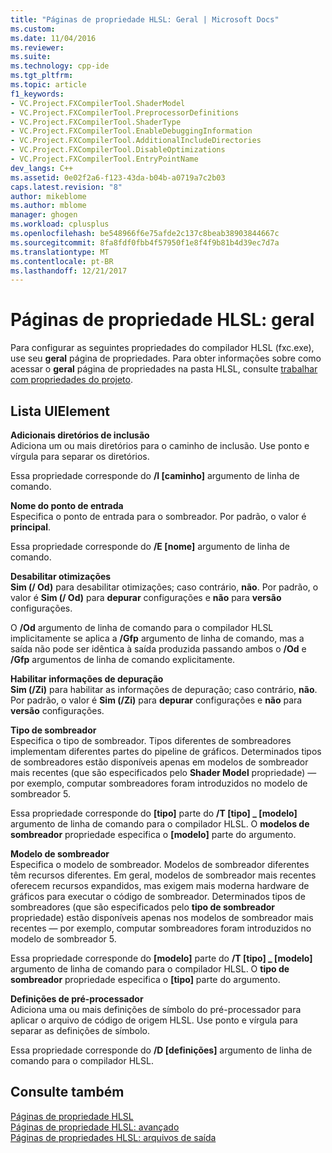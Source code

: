 ```yaml
---
title: "Páginas de propriedade HLSL: Geral | Microsoft Docs"
ms.custom: 
ms.date: 11/04/2016
ms.reviewer: 
ms.suite: 
ms.technology: cpp-ide
ms.tgt_pltfrm: 
ms.topic: article
f1_keywords:
- VC.Project.FXCompilerTool.ShaderModel
- VC.Project.FXCompilerTool.PreprocessorDefinitions
- VC.Project.FXCompilerTool.ShaderType
- VC.Project.FXCompilerTool.EnableDebuggingInformation
- VC.Project.FXCompilerTool.AdditionalIncludeDirectories
- VC.Project.FXCompilerTool.DisableOptimizations
- VC.Project.FXCompilerTool.EntryPointName
dev_langs: C++
ms.assetid: 0e02f2a6-f123-43da-b04b-a0719a7c2b03
caps.latest.revision: "8"
author: mikeblome
ms.author: mblome
manager: ghogen
ms.workload: cplusplus
ms.openlocfilehash: be548966f6e75afde2c137c8beab38903844667c
ms.sourcegitcommit: 8fa8fdf0fbb4f57950f1e8f4f9b81b4d39ec7d7a
ms.translationtype: MT
ms.contentlocale: pt-BR
ms.lasthandoff: 12/21/2017
---
```

# <a name="hlsl-property-pages-general"></a>Páginas de propriedade HLSL: geral
Para configurar as seguintes propriedades do compilador HLSL (fxc.exe), use seu **geral** página de propriedades. Para obter informações sobre como acessar o **geral** página de propriedades na pasta HLSL, consulte [trabalhar com propriedades do projeto](../ide/working-with-project-properties.md).  
  
## <a name="uielement-list"></a>Lista UIElement  
 **Adicionais diretórios de inclusão**  
 Adiciona um ou mais diretórios para o caminho de inclusão. Use ponto e vírgula para separar os diretórios.  
  
 Essa propriedade corresponde do **/I [caminho]** argumento de linha de comando.  
  
 **Nome do ponto de entrada**  
 Especifica o ponto de entrada para o sombreador. Por padrão, o valor é **principal**.  
  
 Essa propriedade corresponde do **/E [nome]** argumento de linha de comando.  
  
 **Desabilitar otimizações**  
 **Sim (/ Od)** para desabilitar otimizações; caso contrário, **não**. Por padrão, o valor é **Sim (/ Od)** para **depurar** configurações e **não** para **versão** configurações.  
  
 O **/Od** argumento de linha de comando para o compilador HLSL implicitamente se aplica a **/Gfp** argumento de linha de comando, mas a saída não pode ser idêntica à saída produzida passando ambos o **/Od**  e **/Gfp** argumentos de linha de comando explicitamente.  
  
 **Habilitar informações de depuração**  
 **Sim (/Zi)** para habilitar as informações de depuração; caso contrário, **não**. Por padrão, o valor é **Sim (/Zi)** para **depurar** configurações e **não** para **versão** configurações.  
  
 **Tipo de sombreador**  
 Especifica o tipo de sombreador. Tipos diferentes de sombreadores implementam diferentes partes do pipeline de gráficos. Determinados tipos de sombreadores estão disponíveis apenas em modelos de sombreador mais recentes (que são especificados pelo **Shader Model** propriedade) — por exemplo, computar sombreadores foram introduzidos no modelo de sombreador 5.  
  
 Essa propriedade corresponde do **[tipo]** parte do **/T [tipo] _ [modelo]** argumento de linha de comando para o compilador HLSL. O **modelos de sombreador** propriedade especifica o **[modelo]** parte do argumento.  
  
 **Modelo de sombreador**  
 Especifica o modelo de sombreador. Modelos de sombreador diferentes têm recursos diferentes. Em geral, modelos de sombreador mais recentes oferecem recursos expandidos, mas exigem mais moderna hardware de gráficos para executar o código de sombreador. Determinados tipos de sombreadores (que são especificados pelo **tipo de sombreador** propriedade) estão disponíveis apenas nos modelos de sombreador mais recentes — por exemplo, computar sombreadores foram introduzidos no modelo de sombreador 5.  
  
 Essa propriedade corresponde do **[modelo]** parte do **/T [tipo] _ [modelo]** argumento de linha de comando para o compilador HLSL. O **tipo de sombreador** propriedade especifica o **[tipo]** parte do argumento.  
  
 **Definições de pré-processador**  
 Adiciona uma ou mais definições de símbolo do pré-processador para aplicar o arquivo de código de origem HLSL. Use ponto e vírgula para separar as definições de símbolo.  
  
 Essa propriedade corresponde do **/D [definições]** argumento de linha de comando para o compilador HLSL.  
  
## <a name="see-also"></a>Consulte também  
 [Páginas de propriedade HLSL](../ide/hlsl-property-pages.md)   
 [Páginas de propriedade HLSL: avançado](../ide/hlsl-property-pages-advanced.md)   
 [Páginas de propriedades HLSL: arquivos de saída](../ide/hlsl-property-pages-output-files.md)